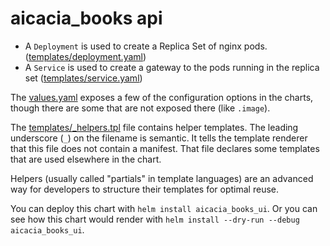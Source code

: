 # aicacia_books api

- A `Deployment` is used to create a Replica Set of nginx pods.
  ([templates/deployment.yaml](templates/deployment.yaml))
- A `Service` is used to create a gateway to the pods running in the
  replica set ([templates/service.yaml](templates/service.yaml))

The [values.yaml](values.yaml) exposes a few of the configuration options in the
charts, though there are some that are not exposed there (like
`.image`).

The [templates/\_helpers.tpl](templates/_helpers.tpl) file contains helper templates. The leading
underscore (`_`) on the filename is semantic. It tells the template renderer
that this file does not contain a manifest. That file declares some
templates that are used elsewhere in the chart.

Helpers (usually called "partials" in template languages) are an
advanced way for developers to structure their templates for optimal
reuse.

You can deploy this chart with `helm install aicacia_books_ui`. Or
you can see how this chart would render with `helm install --dry-run --debug aicacia_books_ui`.
